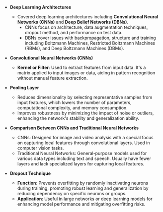 - **Deep Learning Architectures**
  - Covered deep learning architectures including **Convolutional Neural Networks (CNNs)** and **Deep Belief Networks (DBNs)**.
    - CNNs focus on architecture, data augmentation techniques, dropout method, and performance on test data.
    - DBNs cover issues with backpropagation, structure and training including Boltzmann Machines, Restricted Boltzmann Machines (RBMs), and Deep Boltzmann Machines (DBMs).
    
- **Convolutional Neural Networks (CNNs)**
  - **Kernel or Filter**: Used to extract features from input data. It's a matrix applied to input images or data, aiding in pattern recognition without manual feature extraction.
  
- **Pooling Layer**
  - Reduces dimensionality by selecting representative samples from input features, which lowers the number of parameters, computational complexity, and memory consumption.
  - Improves robustness by minimizing the impact of noise or outliers, enhancing the network's stability and generalization ability.
  
- **Comparison Between CNNs and Traditional Neural Networks**
  - CNNs: Designed for image and video analysis with a special focus on capturing local features through convolutional layers. Used in computer vision tasks.
  - Traditional Neural Networks: General-purpose models used for various data types including text and speech. Usually have fewer layers and lack specialized layers for capturing local features.
  
- **Dropout Technique**
  - **Function**: Prevents overfitting by randomly inactivating neurons during training, promoting robust learning and generalization by reducing dependency on specific neurons or groups.
  - **Application**: Useful in large networks or deep learning models for enhancing model performance and mitigating overfitting risks.